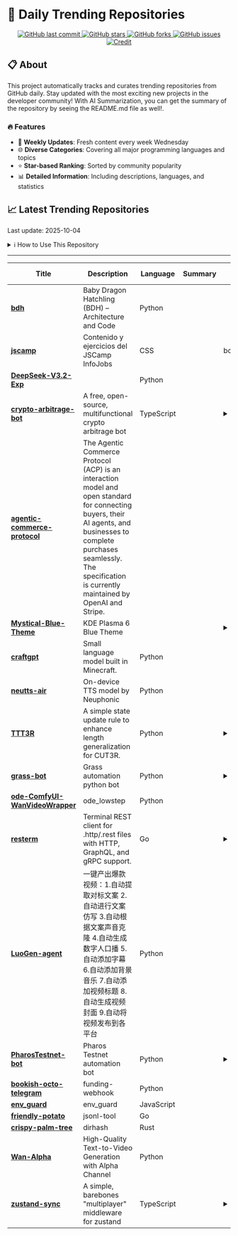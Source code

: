 # 🌟 Daily Trending Repositories

<div align="center">
<a href="https://github.com/marc-ko/daily-trending-repo/commits/main">
    <img src="https://img.shields.io/github/last-commit/marc-ko/daily-trending-repo" alt="GitHub last commit" />
</a>

<a href="https://github.com/marc-ko/daily-trending-repo/stargazers">
    <img src="https://img.shields.io/github/stars/marc-ko/daily-trending-repo" alt="GitHub stars" />
</a>
<a href="https://github.com/marc-ko/daily-trending-repo/network/members">
    <img src="https://img.shields.io/github/forks/marc-ko/daily-trending-repo" alt="GitHub forks" />
</a>
<a href="https://github.com/marc-ko/daily-trending-repo/issues">
    <img src="https://img.shields.io/github/issues/marc-ko/daily-trending-repo" alt="GitHub issues" />
</a>
<a alt="credit" href="https://github.com/zezhishao/DailyArXiv">
 <img src="https://img.shields.io/badge/credit%20-%20Idea%20From%20This%20Repo-blue" alt="Credit">
</a>
</div>

## 📋 About

This project automatically tracks and curates trending repositories from GitHub daily. Stay updated with the most exciting new projects in the developer community! With AI Summarization, you can get the summary of the repository by seeing the README.md file as well!.

### 🔥 Features

- 🔄 **Weekly Updates**: Fresh content every week Wednesday
- 🌐 **Diverse Categories**: Covering all major programming languages and topics
- ⭐ **Star-based Ranking**: Sorted by community popularity
- 📊 **Detailed Information**: Including descriptions, languages, and statistics

## 📈 Latest Trending Repositories

Last update: 2025-10-04

<details>
<summary>ℹ️ How to Use This Repository</summary>

1. **Star & Watch**: Click the 'Star' and 'Watch' buttons to receive weekly email notifications
2. **Browse**: Explore trending repositories organized by popularity
3. **Contribute**: Feel free to open issues or suggest improvements

</details>

---

| **Title** | **Description** | **Language** | **Summary** | **Tags** | **Stars Count** |
| --- | --- | --- | --- | --- | --- |
| **[bdh](https://github.com/pathwaycom/bdh)** | Baby Dragon Hatchling (BDH) – Architecture and Code | Python |  |  | 1759 |
| **[jscamp](https://github.com/midudev/jscamp)** | Contenido y ejercicios del JSCamp InfoJobs | CSS |  | bootcamp | 1398 |
| **[DeepSeek-V3.2-Exp](https://github.com/deepseek-ai/DeepSeek-V3.2-Exp)** |  | Python |  |  | 775 |
| **[crypto-arbitrage-bot](https://github.com/yottjane/crypto-arbitrage-bot)** | A free, open-source, multifunctional crypto arbitrage bot | TypeScript |  | <details><summary>arbit...</summary><p>arbitrage, arbitrage-bots, binance, bitcoin, crypto-trading, cryptocurrency, ethereum, smart-contracts, trading, trading-bot</p></details> | 627 |
| **[agentic-commerce-protocol](https://github.com/agentic-commerce-protocol/agentic-commerce-protocol)** | The Agentic Commerce Protocol (ACP) is an interaction model and open standard for connecting buyers, their AI agents, and businesses to complete purchases seamlessly. The specification is currently maintained by OpenAI and Stripe. |  |  |  | 572 |
| **[Mystical-Blue-Theme](https://github.com/juxtopposed/Mystical-Blue-Theme)** | KDE Plasma 6 Blue Theme |  |  | <details><summary>kde, ...</summary><p>kde, kde-plasma-6, kvantum, plasma-desktop</p></details> | 569 |
| **[craftgpt](https://github.com/sammyuri/craftgpt)** | Small language model built in Minecraft. | Python |  |  | 514 |
| **[neutts-air](https://github.com/neuphonic/neutts-air)** | On-device TTS model by Neuphonic | Python |  |  | 302 |
| **[TTT3R](https://github.com/Inception3D/TTT3R)** | A simple state update rule to enhance length generalization for CUT3R. | Python |  | <details><summary>3d-re...</summary><p>3d-reconstruction, rnn-model, slam</p></details> | 231 |
| **[grass-bot](https://github.com/haspread/grass-bot)** | Grass automation python bot | Python |  | <details><summary>grass...</summary><p>grass-autoclaimer-bot, grass-autofarm, grass-bot</p></details> | 219 |
| **[ode-ComfyUI-WanVideoWrapper](https://github.com/eddyhhlure1Eddy/ode-ComfyUI-WanVideoWrapper)** | ode_lowstep | Python |  |  | 194 |
| **[resterm](https://github.com/unkn0wn-root/resterm)** | Terminal REST client for .http/.rest files with HTTP, GraphQL, and gRPC support. | Go |  | <details><summary>go, g...</summary><p>go, golang, rest, rest-api, rest-client, tui, tui-app</p></details> | 168 |
| **[LuoGen-agent](https://github.com/LuoGen-AI/LuoGen-agent)** | 一键产出爆款视频：1.自动提取对标文案 2.自动进行文案仿写 3.自动根据文案声音克隆 4.自动生成数字人口播 5.自动添加字幕 6.自动添加背景音乐 7.自动添加视频标题 8.自动生成视频封面 9.自动将视频发布到各平台 | Python |  |  | 157 |
| **[PharosTestnet-bot](https://github.com/haspread/PharosTestnet-bot)** | Pharos Testnet automation bot | Python |  | <details><summary>pharo...</summary><p>pharos-bot, pharos-testnet, pharos-testnet-bot</p></details> | 157 |
| **[bookish-octo-telegram](https://github.com/bingcicle/bookish-octo-telegram)** | funding-webhook | Python |  |  | 153 |
| **[env_guard](https://github.com/bingcicle/env_guard)** | env_guard | JavaScript |  |  | 152 |
| **[friendly-potato](https://github.com/bingcicle/friendly-potato)** | jsonl-tool | Go |  |  | 152 |
| **[crispy-palm-tree](https://github.com/bingcicle/crispy-palm-tree)** | dirhash | Rust |  |  | 151 |
| **[Wan-Alpha](https://github.com/WeChatCV/Wan-Alpha)** | High-Quality Text-to-Video Generation with Alpha Channel | Python |  |  | 145 |
| **[zustand-sync](https://github.com/ryanntannn/zustand-sync)** | A simple, barebones "multiplayer" middleware for zustand | TypeScript |  | <details><summary>multi...</summary><p>multiplayer, state-management, zustand</p></details> | 142 |

